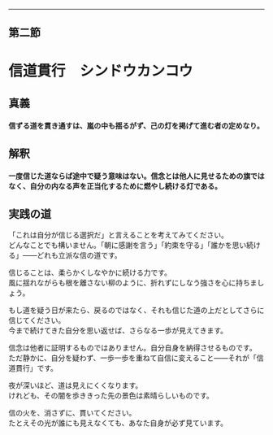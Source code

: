 ﻿---
第二節
---

# 信道貫行　シンドウカンコウ

## 真義
#### 信ずる道を貫き通すは、嵐の中も揺るがず、己の灯を掲げて進む者の定めなり。

## 解釈
#### 一度信じた道ならば途中で疑う意味はない。信念とは他人に見せるための旗ではなく、自分の内なる声を正当化するために燃やし続ける灯である。

## 実践の道
「これは自分が信じる選択だ」と言えることを考えてみてください。  
どんなことでも構いません。「朝に感謝を言う」「約束を守る」「誰かを思い続ける」——どれも立派な信の道です。

信じることは、柔らかくしなやかに続ける力です。  
風に揺れながらも根を離さない柳のように、折れずにしなう強さを心に持ちましょう。

もし道を疑う日が来たら、戻るのではなく、それも信じた道の上だとしてさらに信じてください。  
今まで続けてきた自分を思い返せば、さらなる一歩が見えてきます。

信念は他者に証明するものではありません。自分自身を納得させるものです。
ただ静かに、自分を疑わず、一歩一歩を重ねて自信に変えること——それが「信道貫行」です。

夜が深いほど、道は見えにくくなります。  
けれども、その闇を歩ききった先の景色は素晴らしいものです。  

信の火を、消さずに、貫いてください。  
たとえその光が誰にも見えなくても、あなた自身が必ず見ています。